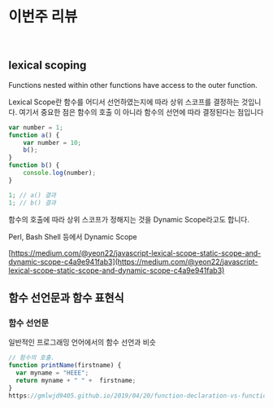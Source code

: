 # 이번주 리뷰
<br>

## lexical scoping
Functions nested within other functions have access to the outer function.

Lexical Scope란 함수를 어디서 선언하였는지에 따라 상위 스코프를 결정하는 것입니다. 여기서 중요한 점은 함수의 호출 이 아니라 함수의 선언에 따라 결정된다는 점입니다

```jsx
var number = 1;
function a() {
	var number = 10;
	b();
}
function b() {
	console.log(number);
}

1; // a() 결과
1; // b() 결과
```

함수의 호출에 따라 상위 스코프가 정해지는 것을 Dynamic Scope라고도 합니다.

Perl, Bash Shell 등에서 Dynamic Scope

[https://medium.com/@yeon22/javascript-lexical-scope-static-scope-and-dynamic-scope-c4a9e941fab3](https://medium.com/@yeon22/javascript-lexical-scope-static-scope-and-dynamic-scope-c4a9e941fab3)

## 함수 선언문과 함수 표현식

### 함수 선언문

일반적인 프로그래밍 언어에서의 함수 선언과 비슷

```jsx
// 함수의 호출.
function printName(firstname) {
  var myname = "HEEE";
  return myname + " " +  firstname;
}
https://gmlwjd9405.github.io/2019/04/20/function-declaration-vs-function-expression.html
```
